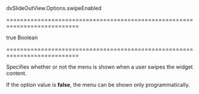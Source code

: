 <!--id-->dxSlideOutView.Options.swipeEnabled<!--/id-->
===========================================================================
<!--default-->true<!--/default-->
<!--type-->Boolean<!--/type-->
===========================================================================

<!--shortDescription-->
Specifies whether or not the menu is shown when a user swipes the widget content.
<!--/shortDescription-->

<!--fullDescription-->
If the option value is **false**, the menu can be shown only programmatically.


<!--/fullDescription-->